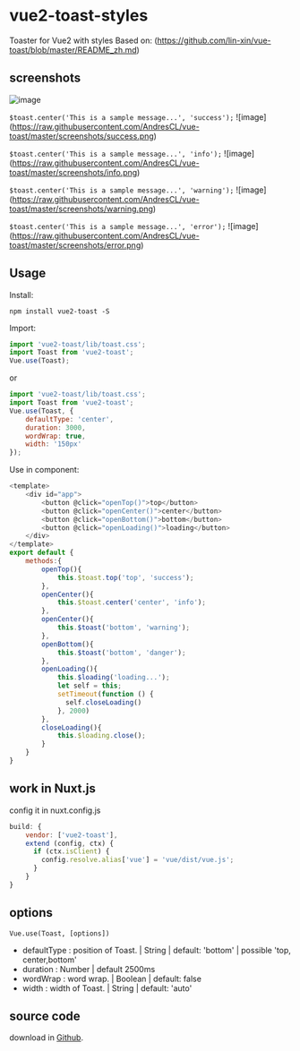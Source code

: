 # vue2-toast-styles
Toaster for Vue2 with styles
Based on: (https://github.com/lin-xin/vue-toast/blob/master/README_zh.md)

## screenshots
![image](https://raw.githubusercontent.com/AndresCL/vue-toast/master/screenshots/1.gif)

```$toast.center('This is a sample message...', 'success');```
![image]
(https://raw.githubusercontent.com/AndresCL/vue-toast/master/screenshots/success.png)

```$toast.center('This is a sample message...', 'info');```
![image]
(https://raw.githubusercontent.com/AndresCL/vue-toast/master/screenshots/info.png)

```$toast.center('This is a sample message...', 'warning');```
![image]
(https://raw.githubusercontent.com/AndresCL/vue-toast/master/screenshots/warning.png)

```$toast.center('This is a sample message...', 'error');```
![image]
(https://raw.githubusercontent.com/AndresCL/vue-toast/master/screenshots/error.png)

## Usage
Install:

```
npm install vue2-toast -S
```
Import:

```javascript
import 'vue2-toast/lib/toast.css';
import Toast from 'vue2-toast';
Vue.use(Toast);
```
or
```javascript
import 'vue2-toast/lib/toast.css';
import Toast from 'vue2-toast';
Vue.use(Toast, {
    defaultType: 'center',
    duration: 3000,
    wordWrap: true,
    width: '150px'
});
```

Use in component:

```javascript
<template>
    <div id="app">
        <button @click="openTop()">top</button>
        <button @click="openCenter()">center</button>
        <button @click="openBottom()">bottom</button>
		<button @click="openLoading()">loading</button>
    </div>
</template>
export default {
    methods:{
        openTop(){
            this.$toast.top('top', 'success');
        },
        openCenter(){
            this.$toast.center('center', 'info');
        },
        openCenter(){
            this.$toast('bottom', 'warning');  
        },
        openBottom(){
            this.$toast('bottom', 'danger');  
        },
        openLoading(){
            this.$loading('loading...');
			let self = this;
	        setTimeout(function () {
	          self.closeLoading()
	        }, 2000)
        },
        closeLoading(){
            this.$loading.close();
        }
    }
}
```
## work in Nuxt.js
config it in nuxt.config.js

```js
build: {
	vendor: ['vue2-toast'],
	extend (config, ctx) {
	  if (ctx.isClient) {
	    config.resolve.alias['vue'] = 'vue/dist/vue.js';
	  }
	}
}
```

## options

    Vue.use(Toast, [options])

- defaultType : position of Toast. | String | default: 'bottom' | possible 'top, center,bottom'
- duration : Number | default 2500ms
- wordWrap : word wrap. | Boolean | default: false
- width : width of Toast. | String | default: 'auto'

## source code
download in [Github](https://github.com/AndresCL/vue-toast-with-styles).